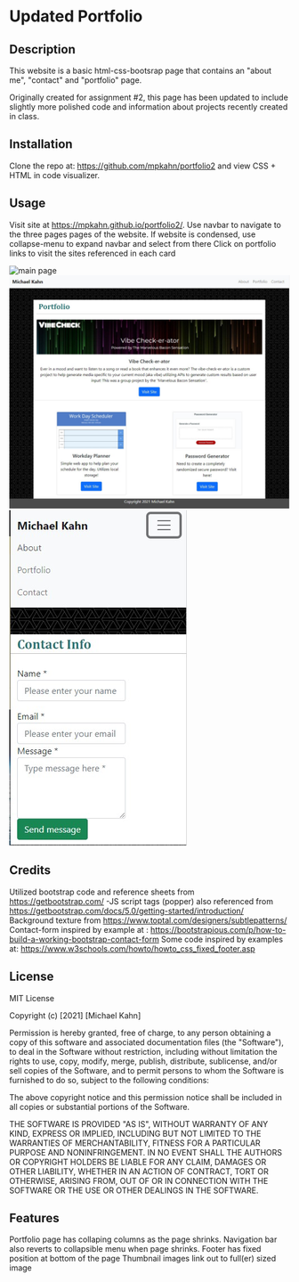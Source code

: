 # Updated Portfolio

## Description 

This website is a basic html-css-bootsrap page that contains an "about me", "contact" and "portfolio" page. 

Originally created for assignment #2, this page has been updated to include slightly more polished code and information about projects recently created in class.


## Installation

Clone the repo at: https://github.com/mpkahn/portfolio2 and view CSS + HTML in code visualizer. 

## Usage 

Visit site at https://mpkahn.github.io/portfolio2/.
Use navbar to navigate to the three pages pages of the website. 
If website is condensed, use collapse-menu to expand navbar and select from there
Click on portfolio links to visit the sites referenced in each card

![main page](assets/images/mainimg.jpg)
![Updated portfolio page](assets/images/portfolioImg.jpg)
![Contact page in condensed format with drop-down menu](assets/images/mobileDrop.jpg)

## Credits

Utilized bootstrap code and reference sheets from https://getbootstrap.com/
-JS script tags (popper) also referenced from https://getbootstrap.com/docs/5.0/getting-started/introduction/
Background texture from https://www.toptal.com/designers/subtlepatterns/
Contact-form inspired by example at : https://bootstrapious.com/p/how-to-build-a-working-bootstrap-contact-form
Some code inspired by examples at: https://www.w3schools.com/howto/howto_css_fixed_footer.asp


## License

MIT License

Copyright (c) [2021] [Michael Kahn]

Permission is hereby granted, free of charge, to any person obtaining a copy
of this software and associated documentation files (the "Software"), to deal
in the Software without restriction, including without limitation the rights
to use, copy, modify, merge, publish, distribute, sublicense, and/or sell
copies of the Software, and to permit persons to whom the Software is
furnished to do so, subject to the following conditions:

The above copyright notice and this permission notice shall be included in all
copies or substantial portions of the Software.

THE SOFTWARE IS PROVIDED "AS IS", WITHOUT WARRANTY OF ANY KIND, EXPRESS OR
IMPLIED, INCLUDING BUT NOT LIMITED TO THE WARRANTIES OF MERCHANTABILITY,
FITNESS FOR A PARTICULAR PURPOSE AND NONINFRINGEMENT. IN NO EVENT SHALL THE
AUTHORS OR COPYRIGHT HOLDERS BE LIABLE FOR ANY CLAIM, DAMAGES OR OTHER
LIABILITY, WHETHER IN AN ACTION OF CONTRACT, TORT OR OTHERWISE, ARISING FROM,
OUT OF OR IN CONNECTION WITH THE SOFTWARE OR THE USE OR OTHER DEALINGS IN THE
SOFTWARE.


## Features

Portfolio page has collaping columns as the page shrinks. 
Navigation bar also reverts to collapsible menu when page shrinks.
Footer has fixed position at bottom of the page
Thumbnail images link out to full(er) sized image
